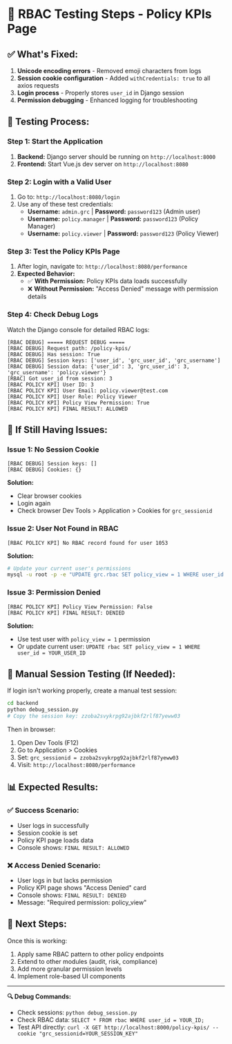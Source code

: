 # 🧪 RBAC Testing Steps - Policy KPIs Page

## ✅ **What's Fixed:**

1. **Unicode encoding errors** - Removed emoji characters from logs
2. **Session cookie configuration** - Added `withCredentials: true` to all axios requests
3. **Login process** - Properly stores `user_id` in Django session
4. **Permission debugging** - Enhanced logging for troubleshooting

## 🎯 **Testing Process:**

### **Step 1: Start the Application**

1. **Backend:** Django server should be running on `http://localhost:8000`
2. **Frontend:** Start Vue.js dev server on `http://localhost:8080`

### **Step 2: Login with a Valid User**

1. Go to: `http://localhost:8080/login`
2. Use any of these test credentials:
   - **Username:** `admin.grc` | **Password:** `password123` (Admin user)
   - **Username:** `policy.manager` | **Password:** `password123` (Policy Manager)
   - **Username:** `policy.viewer` | **Password:** `password123` (Policy Viewer)

### **Step 3: Test the Policy KPIs Page**

1. After login, navigate to: `http://localhost:8080/performance`
2. **Expected Behavior:**
   - ✅ **With Permission:** Policy KPIs data loads successfully
   - ❌ **Without Permission:** "Access Denied" message with permission details

### **Step 4: Check Debug Logs**

Watch the Django console for detailed RBAC logs:

```
[RBAC DEBUG] ===== REQUEST DEBUG =====
[RBAC DEBUG] Request path: /policy-kpis/
[RBAC DEBUG] Has session: True
[RBAC DEBUG] Session keys: ['user_id', 'grc_user_id', 'grc_username']
[RBAC DEBUG] Session data: {'user_id': 3, 'grc_user_id': 3, 'grc_username': 'policy.viewer'}
[RBAC] Got user_id from session: 3
[RBAC POLICY KPI] User ID: 3
[RBAC POLICY KPI] User Email: policy.viewer@test.com
[RBAC POLICY KPI] User Role: Policy Viewer
[RBAC POLICY KPI] Policy View Permission: True
[RBAC POLICY KPI] FINAL RESULT: ALLOWED
```

## 🔧 **If Still Having Issues:**

### **Issue 1: No Session Cookie**
```
[RBAC DEBUG] Session keys: []
[RBAC DEBUG] Cookies: {}
```
**Solution:** 
- Clear browser cookies
- Login again
- Check browser Dev Tools > Application > Cookies for `grc_sessionid`

### **Issue 2: User Not Found in RBAC**
```
[RBAC POLICY KPI] No RBAC record found for user 1053
```
**Solution:**
```bash
# Update your current user's permissions
mysql -u root -p -e "UPDATE grc.rbac SET policy_view = 1 WHERE user_id = 1053;"
```

### **Issue 3: Permission Denied**
```
[RBAC POLICY KPI] Policy View Permission: False
[RBAC POLICY KPI] FINAL RESULT: DENIED
```
**Solution:**
- Use test user with `policy_view = 1` permission
- Or update current user: `UPDATE rbac SET policy_view = 1 WHERE user_id = YOUR_USER_ID`

## 🎯 **Manual Session Testing (If Needed):**

If login isn't working properly, create a manual test session:

```bash
cd backend
python debug_session.py
# Copy the session key: zzoba2svykrpg92ajbkf2rlf87yeww03
```

Then in browser:
1. Open Dev Tools (F12)
2. Go to Application > Cookies
3. Set: `grc_sessionid = zzoba2svykrpg92ajbkf2rlf87yeww03`
4. Visit: `http://localhost:8080/performance`

## 📊 **Expected Results:**

### **✅ Success Scenario:**
- User logs in successfully
- Session cookie is set
- Policy KPI page loads data
- Console shows: `FINAL RESULT: ALLOWED`

### **❌ Access Denied Scenario:**
- User logs in but lacks permission
- Policy KPI page shows "Access Denied" card
- Console shows: `FINAL RESULT: DENIED`
- Message: "Required permission: policy_view"

## 🚀 **Next Steps:**

Once this is working:
1. Apply same RBAC pattern to other policy endpoints
2. Extend to other modules (audit, risk, compliance)
3. Add more granular permission levels
4. Implement role-based UI components

---

**🔍 Debug Commands:**
- Check sessions: `python debug_session.py`
- Check RBAC data: `SELECT * FROM rbac WHERE user_id = YOUR_ID;`
- Test API directly: `curl -X GET http://localhost:8000/policy-kpis/ --cookie "grc_sessionid=YOUR_SESSION_KEY"` 